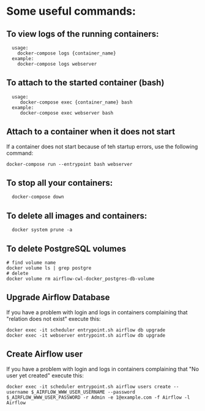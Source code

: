 # Some useful commands:

## To view logs of the running containers:
      usage:
        docker-compose logs {container_name}
      example:
        docker-compose logs webserver

## To attach to the started container (bash)
      usage:
         docker-compose exec {container_name} bash
      example:
         docker-compose exec webserver bash
                                           
## Attach to a container when it does not start
If a container does not start because of teh startup errors,
use the following command:

    docker-compose run --entrypoint bash webserver

## To stop all your containers:
      docker-compose down

## To delete all images and containers:
      docker system prune -a

## To delete PostgreSQL volumes

    # find volume name
    docker volume ls | grep postgre
    # delete
    docker volume rm airflow-cwl-docker_postgres-db-volume

                                      
## Upgrade Airflow Database
If you have a problem with login and logs in containers complaining that
"relation does not exist" execute this:

```
docker exec -it scheduler entrypoint.sh airflow db upgrade
docker exec -it webserver entrypoint.sh airflow db upgrade
```     

## Create Airflow user

If you have a problem with login and logs in containers 
complaining that "No user yet created" execute this:

```
docker exec -it scheduler entrypoint.sh airflow users create --username $_AIRFLOW_WWW_USER_USERNAME --password $_AIRFLOW_WWW_USER_PASSWORD -r Admin -e 1@example.com -f Airflow -l Airflow
```


